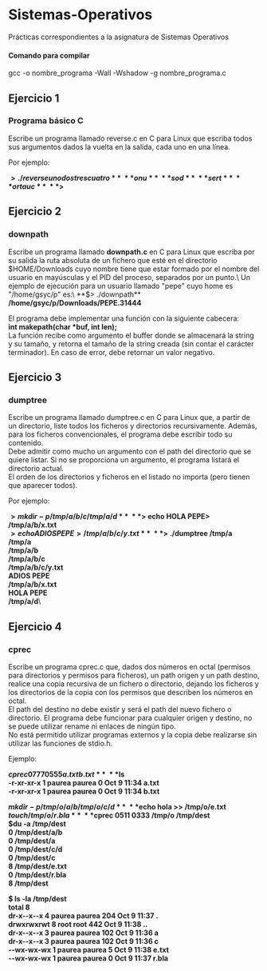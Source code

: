 # Sistemas-Operativos

Prácticas correspondientes a la asignatura de Sistemas Operativos

#### Comando para compilar
gcc -o nombre_programa -Wall -Wshadow -g nombre_programa.c

## Ejercicio 1
### Programa básico C

Escribe un programa llamado reverse.c en C para Linux que escriba todos sus argumentos dados la vuelta en la salida, cada uno en una línea.

Por ejemplo:

**$> ./reverse uno dos tres cuatro**\
**onu**\
**sod**\
**sert**\
**ortauc**\
**$>**


## Ejercicio 2
### downpath

Escribe un programa llamado **downpath.c** en C para Linux que escriba por su salida la ruta absoluta de un fichero que esté en el directorio $HOME/Downloads cuyo nombre tiene que estar formado por el nombre del usuario en mayúsculas y el PID del proceso, separados por un punto.\
Un ejemplo de ejecución para un usuario llamado "pepe" cuyo home es "/home/gsyc/p" es:\
**$> ./downpath**\
**/home/gsyc/p/Downloads/PEPE.31444**

El programa debe implementar una función con la siguiente cabecera:\
**int makepath(char *buf, int len);**\
La función recibe como argumento el buffer donde se almacenará la string y su tamaño, y retorna el tamaño de la string creada (sin contar el carácter terminador). En caso de error, debe retornar un valor negativo.

## Ejercicio 3
### dumptree

Escribe un programa llamado dumptree.c en C para Linux que, a partir de un directorio, liste todos los ficheros y directorios recursivamente. Además, para los ficheros convencionales, el programa debe escribir todo su contenido.\
Debe admitir como mucho un argumento con el path del directorio que se quiere listar. Si no se proporciona un argumento, el programa listará el directorio actual.\
El orden de los directorios y ficheros en el listado no importa (pero tienen que aparecer todos).

Por ejemplo:

**$> mkdir -p /tmp/a/b/c /tmp/a/d**\
**$> echo HOLA PEPE> /tmp/a/b/x.txt**\
**$> echo ADIOS PEPE > /tmp/a/b/c/y.txt**\
**$> ./dumptree /tmp/a**\
**/tmp/a**\
**/tmp/a/b**\
**/tmp/a/b/c**\
**/tmp/a/b/c/y.txt**\
**ADIOS PEPE**\
**/tmp/a/b/x.txt**\
**HOLA PEPE**\
**/tmp/a/d**\

## Ejercicio 4
### cprec

Escribe un programa cprec.c que, dados dos números en octal (permisos para directorios y permisos para ficheros), un path origen y un path destino, realice una copia recursiva de un fichero o directorio, dejando los ficheros y los directorios de la copia con los permisos que describen los números en octal.\
El path del destino no debe existir y será el path del nuevo fichero o directorio. El programa debe funcionar para cualquier origen y destino, no se puede utilizar rename ni enlaces de ningún tipo.\
No está permitido utilizar programas externos y la copia debe realizarse sin utilizar las funciones de stdio.h.

Ejemplo:

**$cprec 0777 0555 a.txt b.txt**\
**$ls**\
**-r-xr-xr-x  1 paurea  paurea  0 Oct  9 11:34 a.txt**\
**-r-xr-xr-x  1 paurea  paurea  0 Oct  9 11:34 b.txt**

**$mkdir -p /tmp/o/a/b /tmp/o/c/d**\
**$echo hola >> /tmp/o/e.txt**\
**$touch /tmp/o/r.bla**\
**$cprec 0511 0333 /tmp/o /tmp/dest**\
**$du -a /tmp/dest**\
**0    /tmp/dest/a/b**\
**0    /tmp/dest/a**\
**0    /tmp/dest/c/d**\
**0    /tmp/dest/c**\
**8    /tmp/dest/e.txt**\
**0    /tmp/dest/r.bla**\
**8    /tmp/dest**

**$ ls -la /tmp/dest**\
**total 8**\
**dr-x--x--x  4 paurea  paurea  204 Oct  9 11:37 .**\
**drwxrwxrwt  8 root    root  442 Oct  9 11:38 ..**\
**dr-x--x--x  3 paurea  paurea  102 Oct  9 11:36 a**\
**dr-x--x--x  3 paurea  paurea  102 Oct  9 11:36 c**\
**--wx-wx-wx  1 paurea  paurea    5 Oct  9 11:38 e.txt**\
**--wx-wx-wx  1 paurea  paurea    0 Oct  9 11:37 r.bla**
